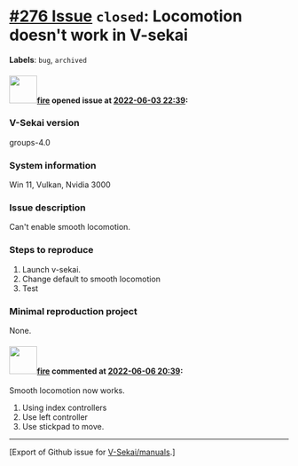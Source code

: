 # [\#276 Issue](https://github.com/V-Sekai/manuals/issues/276) `closed`: Locomotion doesn't work in V-sekai
**Labels**: `bug`, `archived`


#### <img src="https://avatars.githubusercontent.com/u/32321?u=c2e06a3d2b49a467aa907e54aa259516440267cc&v=4" width="50">[fire](https://github.com/fire) opened issue at [2022-06-03 22:39](https://github.com/V-Sekai/manuals/issues/276):

### V-Sekai version

groups-4.0

### System information

Win 11, Vulkan, Nvidia 3000

### Issue description

Can't enable smooth locomotion.

### Steps to reproduce

1. Launch v-sekai.
2. Change default to smooth locomotion
3. Test

### Minimal reproduction project

None.

#### <img src="https://avatars.githubusercontent.com/u/32321?u=c2e06a3d2b49a467aa907e54aa259516440267cc&v=4" width="50">[fire](https://github.com/fire) commented at [2022-06-06 20:39](https://github.com/V-Sekai/manuals/issues/276#issuecomment-1147902708):

Smooth locomotion now works.

1. Using index controllers
2. Use left controller
3. Use stickpad to move.


-------------------------------------------------------------------------------



[Export of Github issue for [V-Sekai/manuals](https://github.com/V-Sekai/manuals).]
